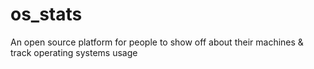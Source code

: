 # os_stats
An open source platform for people to show off about their machines &amp; track operating systems usage
